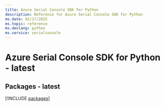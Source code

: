 ```yaml
---
title: Azure Serial Console SDK for Python
description: Reference for Azure Serial Console SDK for Python
ms.date: 02/17/2025
ms.topic: reference
ms.devlang: python
ms.service: serialconsole
---
```

# Azure Serial Console SDK for Python - latest
## Packages - latest
[!INCLUDE [packages](serial-console-index.md)]
